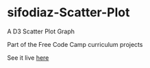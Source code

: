 # sifodiaz-Scatter-Plot

A D3 Scatter Plot Graph

Part of the Free Code Camp curriculum projects

See it live [here](https://sifodiaz.github.io/sifodiaz-Scatter-Plot/)
